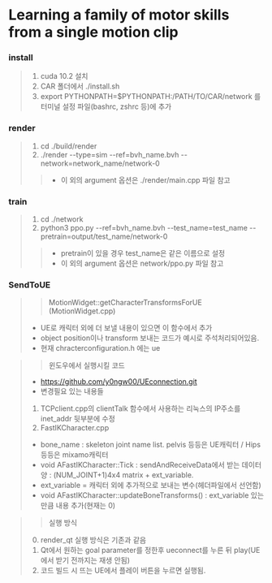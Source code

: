 # Learning a family of motor skills from a single motion clip

### install 

> 1. cuda 10.2 설치
> 2. CAR 폴더에서 ./install.sh
> 3. export PYTHONPATH=$PYTHONPATH:/PATH/TO/CAR/network 를 터미널 설정 파일(bashrc, zshrc 등)에 추가

### render

> 1. cd ./build/render
> 2. ./render --type=sim --ref=bvh_name.bvh --network=network_name/network-0
>> * 이 외의 argument 옵션은 ./render/main.cpp 파일 참고

### train

> 1. cd ./network
> 2. python3 ppo.py --ref=bvh_name.bvh --test_name=test_name --pretrain=output/test_name/network-0
>> * pretrain이 있을 경우 test_name은 같은 이름으로 설정
>> * 이 외의 argument 옵션은 network/ppo.py 파일 참고

### SendToUE
>> MotionWidget::getCharacterTransformsForUE (MotionWidget.cpp)
>  - UE로 캐릭터 외에 더 보낼 내용이 있으면 이 함수에서 추가
>  - object position이나 transform 보내는 코드가 예시로 주석처리되어있음.
>  - 현재 chracterconfiguration.h 에는 ue
               
>> 윈도우에서 실행시킬 코드
> - https://github.com/y0ngw00/UEconnection.git
> - 변경필요 있는 내용들
> 1. TCPclient.cpp의 clientTalk 함수에서 사용하는 리눅스의 IP주소를 inet_addr 뒷부분에 수정
> 2. FastIKCharacter.cpp
>  - bone_name : skeleton joint name list. pelvis 등등은 UE캐릭터 /  Hips 등등은 mixamo캐릭터
>  - void AFastIKCharacter::Tick : sendAndReceiveData에서 받는 데이터 양 : (NUM_JOINT+1)4x4 matrix + ext_variable.
>  - ext_variable = 캐릭터 외에 추가적으로 보내는 변수(헤더파일에서 선언함)
>  - void AFastIKCharacter::updateBoneTransforms() : ext_variable 있는 만큼 내용 추가(현재는 0)

>> 실행 방식
> 0. render_qt 실행 방식은 기존과 같음
> 1. Qt에서 원하는 goal parameter를 정한후 ueconnect를 누른 뒤 play(UE에서 받기 전까지는 재생 안됨)
> 2. 코드 빌드 시 뜨는 UE에서 플레이 버튼을 누르면 실행됨.
